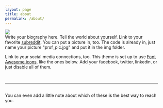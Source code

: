 ```yaml
---
layout: page
title: about
permalink: /about/
---
```


<img class="col one right" src="/img/prof_pic.jpg">

<br/>
Write your biography here. Tell the world about yourself. Link to your favorite <a href="http://reddit.com" target="blank">subreddit</a>. You can put a picture in, too. The code is already in, just name your picture "prof_pic.jpg" and put it in the img folder. 

Link to your social media connections, too. This theme is set up to use <a href="http://fortawesome.github.io/Font-Awesome/" target="blank">Font Awesome icons</a>, like the ones below. Add your facebook, twitter, linkedin, or just disable all of them. 


<br/>
<hr/>
<br/>
<span class="contacticon center">
	<a href="mailto:jeffreygrover@gmail.com"><i class="fa fa-envelope-square"></i></a>
	<a href="https://www.linkedin.com/jeffreyagrover" target="_blank"><i class="fa fa-linkedin-square"></i></a>
	<a href="https://scholar.google.com/citations?user=igewch8AAAAJ&hl=en" target="_blank"><i class="fa fa-google"></i></a>
	<a href="https://twitter.com/jeffreygrover" target="_blank"><i class="fa fa-twitter-square"></i></a>
	<a href="https://github.com/jeffreygrover" target="_blank"><i class="fa fa-github-square"></i></a>
</span>

<div class="col three caption">
	You can even add a little note about which of these is the best way to reach you.
</div>

